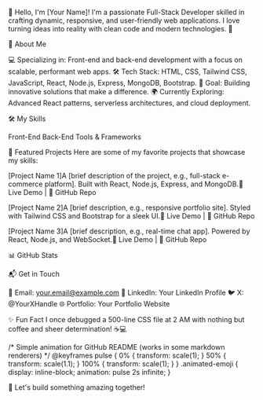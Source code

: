 👋 Hello, I'm [Your Name]!
I'm a passionate Full-Stack Developer skilled in crafting dynamic, responsive, and user-friendly web applications. I love turning ideas into reality with clean code and modern technologies. 🚀

🌟 About Me

💻 Specializing in: Front-end and back-end development with a focus on scalable, performant web apps.
🛠️ Tech Stack: HTML, CSS, Tailwind CSS, JavaScript, React, Node.js, Express, MongoDB, Bootstrap.
🎯 Goal: Building innovative solutions that make a difference.
🌍 Currently Exploring: Advanced React patterns, serverless architectures, and cloud deployment.


🛠️ My Skills



Front-End
Back-End
Tools & Frameworks



















🚀 Featured Projects
Here are some of my favorite projects that showcase my skills:

[Project Name 1]A [brief description of the project, e.g., full-stack e-commerce platform]. Built with React, Node.js, Express, and MongoDB.🔗 Live Demo | 📂 GitHub Repo

[Project Name 2]A [brief description, e.g., responsive portfolio site]. Styled with Tailwind CSS and Bootstrap for a sleek UI.🔗 Live Demo | 📂 GitHub Repo

[Project Name 3]A [brief description, e.g., real-time chat app]. Powered by React, Node.js, and WebSocket.🔗 Live Demo | 📂 GitHub Repo



📊 GitHub Stats


📬 Get in Touch

📧 Email: your.email@example.com
💼 LinkedIn: Your LinkedIn Profile
🐦 X: @YourXHandle
🌐 Portfolio: Your Portfolio Website


✨ Fun Fact
I once debugged a 500-line CSS file at 2 AM with nothing but coffee and sheer determination! ☕💻

/* Simple animation for GitHub README (works in some markdown renderers) */
@keyframes pulse {
  0% { transform: scale(1); }
  50% { transform: scale(1.1); }
  100% { transform: scale(1); }
}
.animated-emoji {
  display: inline-block;
  animation: pulse 2s infinite;
}


🚀 Let's build something amazing together!
